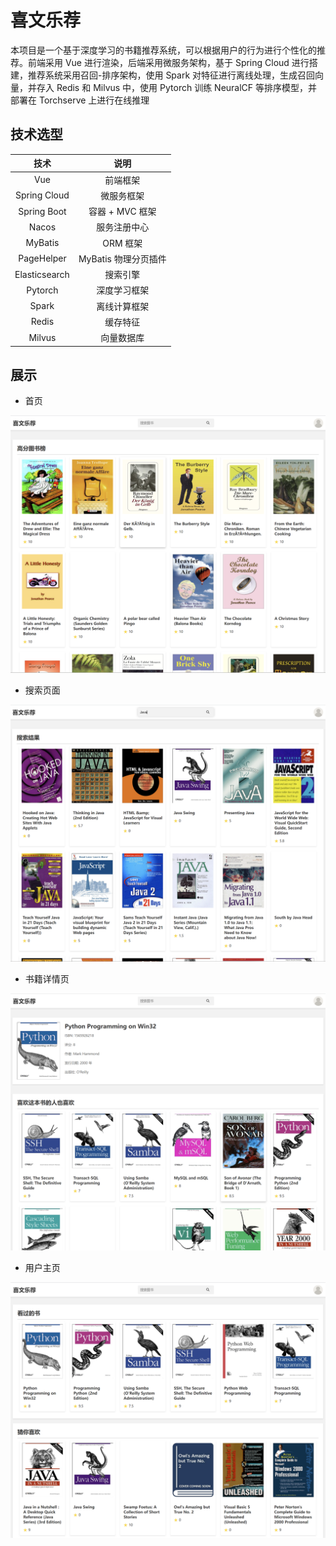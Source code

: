 # 喜文乐荐

本项目是一个基于深度学习的书籍推荐系统，可以根据用户的行为进行个性化的推荐。前端采用 Vue 进行渲染，后端采用微服务架构，基于 Spring Cloud 进行搭建，推荐系统采用召回-排序架构，使用 Spark 对特征进行离线处理，生成召回向量，并存入 Redis 和 Milvus 中，使用 Pytorch 训练 NeuralCF 等排序模型，并部署在 Torchserve 上进行在线推理



## 技术选型

|     技术      |         说明         |
| :-----------: | :------------------: |
|      Vue      |       前端框架       |
| Spring Cloud  |      微服务框架      |
|  Spring Boot  |   容器 + MVC 框架    |
|     Nacos     |     服务注册中心     |
|    MyBatis    |       ORM 框架       |
|  PageHelper   | MyBatis 物理分页插件 |
| Elasticsearch |       搜索引擎       |
|    Pytorch    |     深度学习框架     |
|     Spark     |     离线计算框架     |
|     Redis     |       缓存特征       |
|    Milvus     |      向量数据库      |



## 展示

- 首页

![home](./img/home.png)

- 搜索页面

![search](./img/search.png)

- 书籍详情页

![book](./img/book.png)

- 用户主页

![user](./img/user.png)

